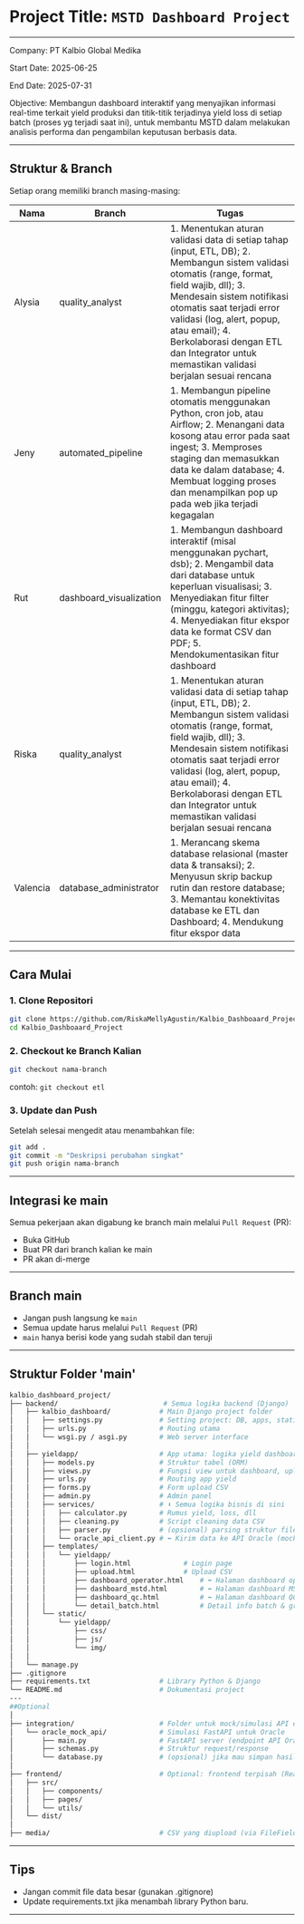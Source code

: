# Project Title: `MSTD Dashboard Project`
---
Company: PT Kalbio Global Medika

Start Date: 2025-06-25

End Date: 2025-07-31

Objective: Membangun dashboard interaktif yang menyajikan informasi real-time terkait yield produksi dan titik-titik terjadinya yield loss di setiap batch (proses yg terjadi saat ini), untuk membantu MSTD dalam melakukan analisis performa dan pengambilan keputusan berbasis data.

---
## Struktur & Branch

Setiap orang memiliki branch masing-masing:

| Nama     | Branch         | Tugas                        |
|----------|----------------|------------------------------------|
| Alysia     | quality_analyst     | 1. Menentukan aturan validasi data di setiap tahap (input, ETL, DB); 2. Membangun sistem validasi otomatis (range, format, field wajib, dll); 3. Mendesain sistem notifikasi otomatis saat terjadi error validasi (log, alert, popup, atau email); 4. Berkolaborasi dengan ETL dan Integrator untuk memastikan validasi berjalan sesuai rencana     |
| Jeny     | automated_pipeline     | 1. Membangun pipeline otomatis menggunakan Python, cron job, atau Airflow; 2. Menangani data kosong atau error pada saat ingest; 3. Memproses staging dan memasukkan data ke dalam database; 4. Membuat logging proses dan menampilkan pop up pada web jika terjadi kegagalan      |
| Rut     | dashboard_visualization     | 1. Membangun dashboard interaktif (misal menggunakan pychart, dsb); 2. Mengambil data dari database untuk keperluan visualisasi; 3. Menyediakan fitur filter (minggu, kategori aktivitas); 4. Menyediakan fitur ekspor data ke format CSV dan PDF; 5. Mendokumentasikan fitur dashboard  |
| Riska     | quality_analyst      | 1. Menentukan aturan validasi data di setiap tahap (input, ETL, DB); 2. Membangun sistem validasi otomatis (range, format, field wajib, dll); 3. Mendesain sistem notifikasi otomatis saat terjadi error validasi (log, alert, popup, atau email); 4. Berkolaborasi dengan ETL dan Integrator untuk memastikan validasi berjalan sesuai rencana   |
| Valencia    | database_administrator   | 1. Merancang skema database relasional (master data & transaksi); 2. Menyusun skrip backup rutin dan restore database; 3. Memantau konektivitas database ke ETL dan Dashboard; 4. Mendukung fitur ekspor data     |

---

## Cara Mulai
### 1. Clone Repositori
```bash
git clone https://github.com/RiskaMellyAgustin/Kalbio_Dashboaard_Project
cd Kalbio_Dashboaard_Project
```

### 2. Checkout ke Branch Kalian
```bash
git checkout nama-branch
```
contoh: `git checkout etl`

### 3. Update dan Push
Setelah selesai mengedit atau menambahkan file:
```bash
git add .
git commit -m "Deskripsi perubahan singkat"
git push origin nama-branch
```

---

## Integrasi ke main
Semua pekerjaan akan digabung ke branch main melalui `Pull Request` (PR):
- Buka GitHub
- Buat PR dari branch kalian ke main
- PR akan di-merge

---

## Branch main
- Jangan push langsung ke `main`
- Semua update harus melalui `Pull Request` (PR)
- `main` hanya berisi kode yang sudah stabil dan teruji

---


## Struktur Folder 'main'
```bash
kalbio_dashboard_project/
├── backend/                          # Semua logika backend (Django)
│   ├── kalbio_dashboard/            # Main Django project folder
│   │   ├── settings.py              # Setting project: DB, apps, static, dll
│   │   ├── urls.py                  # Routing utama
│   │   └── wsgi.py / asgi.py        # Web server interface
│   │
│   ├── yieldapp/                    # App utama: logika yield dashboard
│   │   ├── models.py                # Struktur tabel (ORM)
│   │   ├── views.py                 # Fungsi view untuk dashboard, upload, dll
│   │   ├── urls.py                  # Routing app yield
│   │   ├── forms.py                 # Form upload CSV
│   │   ├── admin.py                 # Admin panel
│   │   ├── services/                # ⬇ Semua logika bisnis di sini
│   │   │   ├── calculator.py        # Rumus yield, loss, dll
│   │   │   ├── cleaning.py          # Script cleaning data CSV
│   │   │   ├── parser.py            # (opsional) parsing struktur file
│   │   │   └── oracle_api_client.py # ⬅ Kirim data ke API Oracle (mock/test)
│   │   ├── templates/
│   │   │   └── yieldapp/
│   │   │       ├── login.html             # Login page
│   │   │       ├── upload.html            # Upload CSV
│   │   │       ├── dashboard_operator.html    # ⬅ Halaman dashboard operator
│   │   │       ├── dashboard_mstd.html        # ⬅ Halaman dashboard MSTD
│   │   │       ├── dashboard_qc.html          # ⬅ Halaman dashboard QC (opsional)
│   │   │       └── detail_batch.html          # Detail info batch & grafik
│   │   └── static/
│   │       └── yieldapp/
│   │           ├── css/
│   │           ├── js/
│   │           └── img/
│   │
│   └── manage.py
├── .gitignore
├── requirements.txt                 # Library Python & Django
└── README.md                        # Dokumentasi project
---
##Optional
│
├── integration/                     # Folder untuk mock/simulasi API eksternal
│   └── oracle_mock_api/             # Simulasi FastAPI untuk Oracle
│       ├── main.py                  # FastAPI server (endpoint API Oracle)
│       ├── schemas.py               # Struktur request/response
│       └── database.py              # (opsional) jika mau simpan hasil dummy
│
├── frontend/                        # Optional: frontend terpisah (React/Vue/etc)
│   ├── src/
│   │   ├── components/
│   │   ├── pages/
│   │   └── utils/
│   └── dist/
│
├── media/                           # CSV yang diupload (via FileField)
```

---

## Tips
- Jangan commit file data besar (gunakan .gitignore)
- Update requirements.txt jika menambah library Python baru.

---
